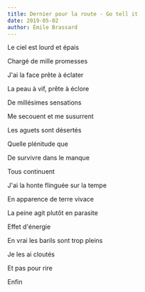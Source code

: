 ```yaml
---
title: Dernier pour la route - Go tell it
date: 2019-05-02
author: Émile Brassard
---
```


Le ciel est lourd et épais

Chargé de mille promesses

J'ai la face prête à éclater

La peau à vif, prête à éclore

De millésimes sensations

Me secouent et me susurrent

Les aguets sont désertés

Quelle plénitude que

De survivre dans le manque

Tous continuent

J'ai la honte flinguée sur la tempe

En apparence de terre vivace

La peine agit plutôt en parasite

Effet d'énergie

En vrai les barils sont trop pleins

Je les ai cloutés

Et pas pour rire

Enfin